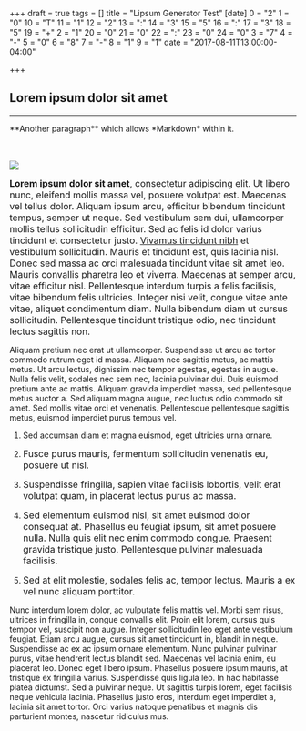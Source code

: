 +++
draft = true
tags = []
title = "Lipsum Generator Test"
[date]
0 = "2"
1 = "0"
10 = "T"
11 = "1"
12 = "2"
13 = ":"
14 = "3"
15 = "5"
16 = ":"
17 = "3"
18 = "5"
19 = "+"
2 = "1"
20 = "0"
21 = "0"
22 = ":"
23 = "0"
24 = "0"
3 = "7"
4 = "-"
5 = "0"
6 = "8"
7 = "-"
8 = "1"
9 = "1"
date = "2017-08-11T13:00:00-04:00"

+++
## Lorem ipsum dolor sit amet

<hr>
<p class='specialParagraph' markdown='1'>
**Another paragraph** which allows *Markdown* within it.
</p>
<span style="font-size: 1rem;"><br></span>

<span style="font-size: 1rem;"></span>

![](/uploads/2017/08/11/IMG_3639.JPG)

<span style="font-size: 1rem;"><b>Lorem ipsum dolor sit amet</b>, consectetur adipiscing elit. Ut libero nunc, eleifend mollis massa vel, posuere volutpat est. Maecenas vel tellus dolor. Aliquam ipsum arcu, efficitur bibendum tincidunt tempus, semper ut neque. Sed vestibulum sem dui, ullamcorper mollis tellus sollicitudin efficitur. Sed ac felis id dolor varius tincidunt et consectetur justo. <a href="lipsum.com">Vivamus tincidunt nibh</a> et vestibulum sollicitudin. Mauris et tincidunt est, quis lacinia nisl. Donec sed massa ac orci malesuada tincidunt vitae sit amet leo. Mauris convallis pharetra leo et viverra. Maecenas at semper arcu, vitae efficitur nisl. Pellentesque interdum turpis a felis facilisis, vitae bibendum felis ultricies. Integer nisi velit, congue vitae ante vitae, aliquet condimentum diam. Nulla bibendum diam ut cursus sollicitudin. Pellentesque tincidunt tristique odio, nec tincidunt lectus sagittis non.</span>

Aliquam pretium nec erat ut ullamcorper. Suspendisse ut arcu ac tortor commodo rutrum eget id massa. Aliquam nec sagittis metus, ac mattis metus. Ut arcu lectus, dignissim nec tempor egestas, egestas in augue. Nulla felis velit, sodales nec sem nec, lacinia pulvinar dui. Duis euismod pretium ante ac mattis. Aliquam gravida imperdiet massa, sed pellentesque metus auctor a. Sed aliquam magna augue, nec luctus odio commodo sit amet. Sed mollis vitae orci et venenatis. Pellentesque pellentesque sagittis metus, euismod imperdiet purus tempus vel.

1. Sed accumsan diam et magna euismod, eget ultricies urna ornare.

1. <span style="font-size: 1rem;">Fusce purus mauris, fermentum sollicitudin venenatis eu, posuere ut nisl.&nbsp;</span>

1. <span style="font-size: 1rem;">Suspendisse fringilla, sapien vitae facilisis lobortis, velit erat volutpat quam, in placerat lectus purus ac massa.&nbsp;</span>

1. <span style="font-size: 1rem;">Sed elementum euismod nisi, sit amet euismod dolor consequat at. Phasellus eu feugiat ipsum, sit amet posuere nulla. Nulla quis elit nec enim commodo congue. Praesent gravida tristique justo. Pellentesque pulvinar malesuada facilisis.&nbsp;</span>

1. <span style="font-size: 1rem;">Sed at elit molestie, sodales felis ac, tempor lectus. Mauris a ex vel nunc aliquam porttitor.</span>

Nunc interdum lorem dolor, ac vulputate felis mattis vel. Morbi sem risus, ultrices in fringilla in, congue convallis elit. Proin elit lorem, cursus quis tempor vel, suscipit non augue. Integer sollicitudin leo eget ante vestibulum feugiat. Etiam arcu augue, cursus sit amet tincidunt in, blandit in neque. Suspendisse ac ex ac ipsum ornare elementum. Nunc pulvinar pulvinar purus, vitae hendrerit lectus blandit sed. Maecenas vel lacinia enim, eu placerat leo. Donec eget libero ipsum. Phasellus posuere ipsum mauris, at tristique ex fringilla varius. Suspendisse quis ligula leo. In hac habitasse platea dictumst. Sed a pulvinar neque. Ut sagittis turpis lorem, eget facilisis neque vehicula lacinia. Phasellus justo eros, interdum eget imperdiet a, lacinia sit amet tortor. Orci varius natoque penatibus et magnis dis parturient montes, nascetur ridiculus mus.